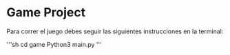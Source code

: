 # Game Project

Para correr el juego debes seguir las siguientes instrucciones en la terminal:

'''sh
cd game
Python3 main.py
'''

